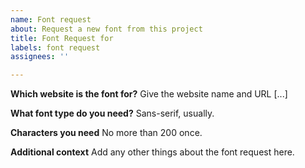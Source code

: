 ```yaml
---
name: Font request
about: Request a new font from this project
title: Font Request for
labels: font request
assignees: ''

---
```


**Which website is the font for?**
Give the website name and URL [...]

**What font type do you need?**
Sans-serif, usually.

**Characters you need**
No more than 200 once.

**Additional context**
Add any other things about the font request here.

